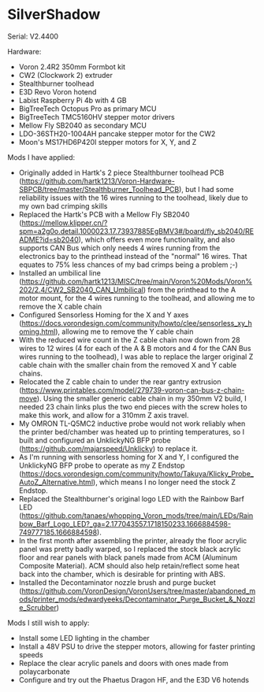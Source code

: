 # SilverShadow
Serial: V2.4400

Hardware:

- Voron 2.4R2 350mm Formbot kit
- CW2 (Clockwork 2) extruder
- Stealthburner toolhead
- E3D Revo Voron hotend
- Labist Raspberry Pi 4b with 4 GB
- BigTreeTech Octopus Pro as primary MCU
- BigTreeTech TMC5160HV stepper motor drivers
- Mellow Fly SB2040 as secondary MCU
- LDO-36STH20-1004AH pancake stepper motor for the CW2
- Moon's MS17HD6P420I stepper motors for X, Y, and Z

Mods I have applied:

- Originally added in Hartk's 2 piece Stealthburner toolhead PCB (https://github.com/hartk1213/Voron-Hardware-SBPCB/tree/master/Stealthburner_Toolhead_PCB), but I had some reliability issues with the 16 wires running to the toolhead, likely due to my own bad crimping skills
- Replaced the Hartk's PCB with a Mellow Fly SB2040 (https://mellow.klipper.cn/?spm=a2g0o.detail.1000023.17.73937885EgBMV3#/board/fly_sb2040/README?id=sb2040), which offers even more functionality, and also supports CAN Bus which only needs 4 wires running from the electronics bay to the printhead instead of the "normal" 16 wires. That equates to 75% less chances of my bad crimps being a problem ;-)
- Installed an umbilical line (https://github.com/hartk1213/MISC/tree/main/Voron%20Mods/Voron%202/2.4/CW2_SB2040_CAN_Umbilical) from the printhead to the A motor mount, for the 4 wires running to the toolhead, and allowing me to remove the X cable chain
- Configured Sensorless Homing for the X and Y axes (https://docs.vorondesign.com/community/howto/clee/sensorless_xy_homing.html), allowing me to remove the Y cable chain
- With the reduced wire count in the Z cable chain now down from 28 wires to 12 wires (4 for each of the A & B motors and 4 for the CAN Bus wires running to the toolhead), I was able to replace the larger original Z cable chain with the smaller chain from the removed X and Y cable chains.
- Relocated the Z cable chain to under the rear gantry extrusion (https://www.printables.com/model/279739-voron-can-bus-z-chain-move). Using the smaller generic cable chain in my 350mm V2 build, I needed 23 chain links plus the two end pieces with the screw holes to make this work, and allow for a 310mm Z axis travel.
- My OMRON TL-Q5MC2 inductive probe would not work reliably when the printer bed/chamber was heated up to printing temperatures, so I built and configured an UnklickyNG BFP probe (https://github.com/majarspeed/Unklicky) to replace it.
- As I'm running with sensorless homing for X and Y, I configured the UnklickyNG BFP probe to operate as my Z Endstop (https://docs.vorondesign.com/community/howto/Takuya/Klicky_Probe_AutoZ_Alternative.html), which means I no longer need the stock Z Endstop.
- Replaced the Stealthburner's original logo LED with the Rainbow Barf LED (https://github.com/tanaes/whopping_Voron_mods/tree/main/LEDs/Rainbow_Barf_Logo_LED?_ga=2.177043557.1718150233.1666884598-749777185.1666884598).
- In the first month after assembling the printer, already the floor acrylic panel was pretty badly warped, so I replaced the stock black acrylic floor and rear panels with black panels made from ACM (Aluminum Composite Material). ACM should also help retain/reflect some heat back into the chamber, which is desirable for printing with ABS.
- Installed the Decontaminator nozzle brush and purge bucket (https://github.com/VoronDesign/VoronUsers/tree/master/abandoned_mods/printer_mods/edwardyeeks/Decontaminator_Purge_Bucket_&_Nozzle_Scrubber)

Mods I still wish to apply:

- Install some LED lighting in the chamber
- Install a 48V PSU to drive the stepper motors, allowing for faster printing speeds
- Replace the clear acrylic panels and doors with ones made from polaycarbonate
- Configure and try out the Phaetus Dragon HF, and the E3D V6 hotends
